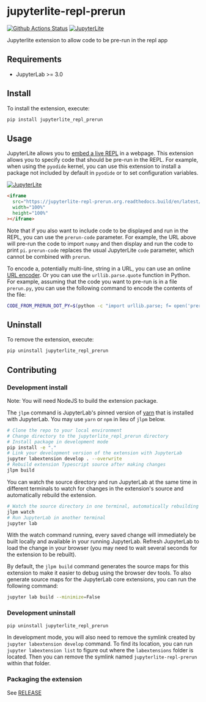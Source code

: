 # jupyterlite-repl-prerun

[![Github Actions Status](https://github.com/jobovy/jupyterlite-repl-prerun/workflows/Build/badge.svg)](https://github.com/jobovy/jupyterlite-repl-prerun/actions/workflows/build.yml)
[![JupyterLite](https://jupyterlite.rtfd.io/en/latest/_static/badge-launch.svg)](https://jupyterlite-repl-prerun.readthedocs.io/en/latest/lite/repl)

Jupyterlite extension to allow code to be pre-run in the repl app

## Requirements

- JupyterLab >= 3.0

## Install

To install the extension, execute:

```bash
pip install jupyterlite_repl_prerun
```

## Usage

JupyterLite allows you to [embed a live REPL](https://jupyterlite.readthedocs.io/en/latest/quickstart/embed-repl.html) in a webpage. This extension allows you to specify code that should be pre-run in the REPL. For example, when using the `pyodide` kernel, you can use this extension to install a package
not included by default in `pyodide` or to set configuration variables.

[![JupyterLite](https://jupyterlite.rtfd.io/en/latest/_static/badge-launch.svg)](<https://jupyterlite-repl-prerun.org.readthedocs.build/en/latest/lite/repl/index.html?kernel=python&prerun=import%20numpy%20as%20np&prerun-code=print(np.pi)>)

```html
<iframe
  src="https://jupyterlite-repl-prerun.org.readthedocs.build/en/latest/lite/repl/index.html?kernel=python&prerun=import%20numpy%20as%20np&prerun-code=print(np.pi)"
  width="100%"
  height="100%"
></iframe>
```

Note that if you also want to include code to be displayed and run in the REPL, you can use the `prerun-code` parameter. For example, the URL above will pre-run the code to import `numpy` and then display and run the code to print `pi`. `prerun-code` replaces the usual JupyterLite `code` parameter, which
cannot be combined with `prerun`.

To encode a, potentially multi-line, string in a URL, you can use an online
[URL encoder](https://www.urlencoder.org/). Or you can use the `urllib.parse.quote` function in Python. For example, assuming that the code you want to pre-run is in a file `prerun.py`, you can use the following command to encode the contents of the file:

```bash
CODE_FROM_PRERUN_DOT_PY=$(python -c "import urllib.parse; f= open('prerun.py','r'); out= [urllib.parse.quote(line,safe='')+'%0A' for line in f.readlines() if line[0] != '#']; f.close(); print(''.join(out))")
```

## Uninstall

To remove the extension, execute:

```bash
pip uninstall jupyterlite_repl_prerun
```

## Contributing

### Development install

Note: You will need NodeJS to build the extension package.

The `jlpm` command is JupyterLab's pinned version of
[yarn](https://yarnpkg.com/) that is installed with JupyterLab. You may use
`yarn` or `npm` in lieu of `jlpm` below.

```bash
# Clone the repo to your local environment
# Change directory to the jupyterlite_repl_prerun directory
# Install package in development mode
pip install -e "."
# Link your development version of the extension with JupyterLab
jupyter labextension develop . --overwrite
# Rebuild extension Typescript source after making changes
jlpm build
```

You can watch the source directory and run JupyterLab at the same time in different terminals to watch for changes in the extension's source and automatically rebuild the extension.

```bash
# Watch the source directory in one terminal, automatically rebuilding when needed
jlpm watch
# Run JupyterLab in another terminal
jupyter lab
```

With the watch command running, every saved change will immediately be built locally and available in your running JupyterLab. Refresh JupyterLab to load the change in your browser (you may need to wait several seconds for the extension to be rebuilt).

By default, the `jlpm build` command generates the source maps for this extension to make it easier to debug using the browser dev tools. To also generate source maps for the JupyterLab core extensions, you can run the following command:

```bash
jupyter lab build --minimize=False
```

### Development uninstall

```bash
pip uninstall jupyterlite_repl_prerun
```

In development mode, you will also need to remove the symlink created by `jupyter labextension develop`
command. To find its location, you can run `jupyter labextension list` to figure out where the `labextensions`
folder is located. Then you can remove the symlink named `jupyterlite-repl-prerun` within that folder.

### Packaging the extension

See [RELEASE](RELEASE.md)
